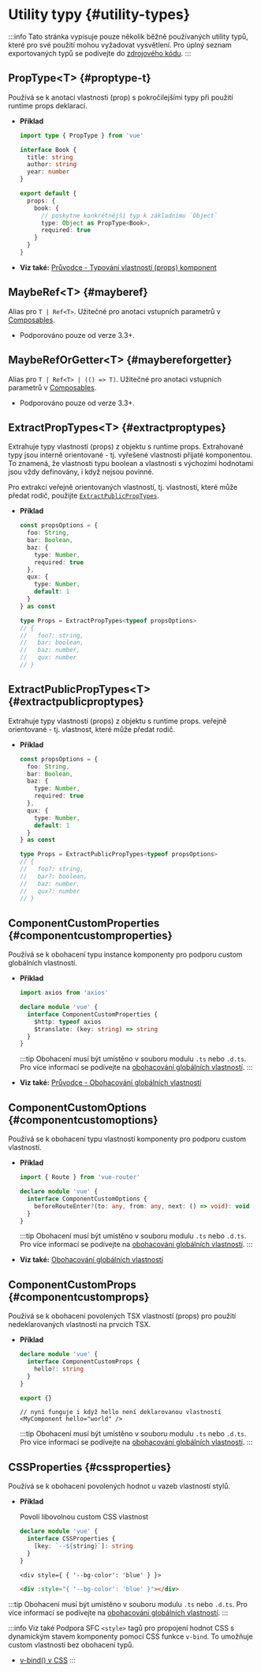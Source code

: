 # Utility typy {#utility-types}

:::info
Tato stránka vypisuje pouze několik běžně používaných utility typů, které pro své použití mohou vyžadovat vysvětlení. Pro úplný seznam exportovaných typů se podívejte do [zdrojového kódu](https://github.com/vuejs/core/blob/main/packages/runtime-core/src/index.ts#L131).
:::

## PropType\<T> {#proptype-t}

Používá se k anotaci vlastnosti (prop) s pokročilejšími typy při použití runtime props deklarací.

- **Příklad**

  ```ts
  import type { PropType } from 'vue'

  interface Book {
    title: string
    author: string
    year: number
  }

  export default {
    props: {
      book: {
        // poskytne konkrétnější typ k základnímu `Object`
        type: Object as PropType<Book>,
        required: true
      }
    }
  }
  ```

- **Viz také:** [Průvodce - Typování vlastností (props) komponent](/guide/typescript/options-api#typing-component-props)

## MaybeRef\<T> {#mayberef}

Alias pro `T | Ref<T>`. Užitečné pro anotaci vstupních parametrů v [Composables](/guide/reusability/composables.html).

- Podporováno pouze od verze 3.3+.

## MaybeRefOrGetter\<T> {#maybereforgetter}

Alias pro `T | Ref<T> | (() => T)`. Užitečné pro anotaci vstupních parametrů v [Composables](/guide/reusability/composables.html).

- Podporováno pouze od verze 3.3+.

## ExtractPropTypes\<T> {#extractproptypes}

Extrahuje typy vlastností (props) z objektu s runtime props. Extrahované typy jsou interně orientované - tj. vyřešené vlastnosti přijaté komponentou. To znamená, že vlastnosti typu boolean a vlastnosti s výchozími hodnotami jsou vždy definovány, i když nejsou povinné.

Pro extrakci veřejně orientovaných vlastností, tj. vlastností, které může předat rodič, použijte [`ExtractPublicPropTypes`](#extractpublicproptypes).

- **Příklad**

  ```ts
  const propsOptions = {
    foo: String,
    bar: Boolean,
    baz: {
      type: Number,
      required: true
    },
    qux: {
      type: Number,
      default: 1
    }
  } as const

  type Props = ExtractPropTypes<typeof propsOptions>
  // {
  //   foo?: string,
  //   bar: boolean,
  //   baz: number,
  //   qux: number
  // }
  ```

## ExtractPublicPropTypes\<T> {#extractpublicproptypes}

Extrahuje typy vlastností (props) z objektu s runtime props. veřejně orientované - tj. vlastnost, které může předat rodič. 

- **Příklad**

  ```ts
  const propsOptions = {
    foo: String,
    bar: Boolean,
    baz: {
      type: Number,
      required: true
    },
    qux: {
      type: Number,
      default: 1
    }
  } as const

  type Props = ExtractPublicPropTypes<typeof propsOptions>
  // {
  //   foo?: string,
  //   bar?: boolean,
  //   baz: number,
  //   qux?: number
  // }
  ```

## ComponentCustomProperties {#componentcustomproperties}

Používá se k obohacení typu instance komponenty pro podporu custom globálních vlastností.

- **Příklad**

  ```ts
  import axios from 'axios'

  declare module 'vue' {
    interface ComponentCustomProperties {
      $http: typeof axios
      $translate: (key: string) => string
    }
  }
  ```

  :::tip
  Obohacení musí být umístěno v souboru modulu `.ts` nebo `.d.ts`. Pro více informací se podívejte na [obohacování globálních vlastností](/guide/typescript/options-api#augmenting-global-properties).
  :::

- **Viz také:** [Průvodce - Obohacování globálních vlastností](/guide/typescript/options-api#augmenting-global-properties)

## ComponentCustomOptions {#componentcustomoptions}

Používá se k obohacení typu vlastností komponenty pro podporu custom vlastností.

- **Příklad**

  ```ts
  import { Route } from 'vue-router'

  declare module 'vue' {
    interface ComponentCustomOptions {
      beforeRouteEnter?(to: any, from: any, next: () => void): void
    }
  }
  ```

  :::tip
  Obohacení musí být umístěno v souboru modulu `.ts` nebo `.d.ts`. Pro více informací se podívejte na [obohacování globálních vlastností](/guide/typescript/options-api#augmenting-global-properties).
  :::

- **Viz také:** [ Obohacování globálních vlastností](/guide/typescript/options-api#augmenting-custom-options)

## ComponentCustomProps {#componentcustomprops}

Používá se k obohacení povolených TSX vlastností (props) pro použití nedeklarovaných vlastností na prvcích TSX.

- **Příklad**

  ```ts
  declare module 'vue' {
    interface ComponentCustomProps {
      hello?: string
    }
  }

  export {}
  ```

  ```tsx
  // nyní funguje i když hello není deklarovanou vlastností
  <MyComponent hello="world" />
  ```

  :::tip
  Obohacení musí být umístěno v souboru modulu `.ts` nebo `.d.ts`. Pro více informací se podívejte na [obohacování globálních vlastností](/guide/typescript/options-api#augmenting-global-properties).
  :::

## CSSProperties {#cssproperties}

Používá se k obohacení povolených hodnot u vazeb vlastností stylů.

- **Příklad**

  Povolí libovolnou custom CSS vlastnost

  ```ts
  declare module 'vue' {
    interface CSSProperties {
      [key: `--${string}`]: string
    }
  }
  ```

  ```tsx
  <div style={ { '--bg-color': 'blue' } }>
  ```

  ```html
  <div :style="{ '--bg-color': 'blue' }"></div>
  ```

:::tip
Obohacení musí být umístěno v souboru modulu `.ts` nebo `.d.ts`. Pro více informací se podívejte na [obohacování globálních vlastností](/guide/typescript/options-api#augmenting-global-properties).
:::

:::info Viz také
Podpora SFC `<style>` tagů pro propojení hodnot CSS s dynamickým stavem komponenty pomocí CSS funkce `v-bind`. To umožňuje custom vlastnosti bez obohacení typů.

- [v-bind() v CSS](/api/sfc-css-features#v-bind-in-css)
  :::
